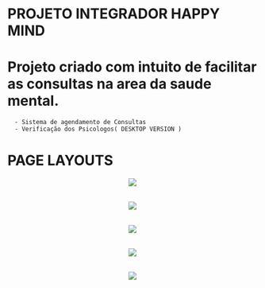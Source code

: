 # PROJETO INTEGRADOR HAPPY MIND
 
 # Projeto criado com intuito de facilitar as consultas na area da saude mental.
      - Sistema de agendamento de Consultas
      - Verificação dos Psicologos( DESKTOP VERSION )
      
      
# PAGE LAYOUTS 

<div align="center" display="flex" flex-direction="column" >
 

![](./Happy-Mind/images/mobile-layout-hp.png)
 <br></br>
 
![](./Happy-Mind/images/mobile-layout-psicologos-hp.png)
 <br></br>

![](./Happy-Mind/images/mobile-layout-perfil-hp.png)
 <br></br>

![](./Happy-Mind/images/mobile-layout-cadConsulta-pg.png)
 <br></br>

![](./Happy-Mind/images/mobile-opened.png)
  <br></br>
  
 </div>
 
